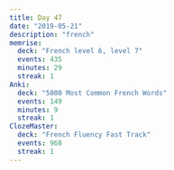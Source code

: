 ```yaml
---
title: Day 47
date: "2019-05-21"
description: "french"
memrise:
  deck: "French level 6, level 7"
  events: 435
  minutes: 29
  streak: 1
Anki:
  deck: "5000 Most Common French Words"
  events: 149
  minutes: 9
  streak: 1
ClozeMaster:
  deck: "French Fluency Fast Track"
  events: 968
  streak: 1
---
```

